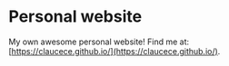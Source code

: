 # Personal website

My own awesome personal website! Find me at: [https://claucece.github.io/](https://claucece.github.io/).
